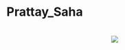 # Prattay_Saha

<h1 align="center">
  <img src="https://readme-typing-svg.herokuapp.com?font=Fira+Code&size=25&pause=1000&color=F70000&center=true&width=435&lines=Welcome+to+My+Profile!;I+am+a+Passionate+Developer!;I+Love+Coding!">
</h1>
